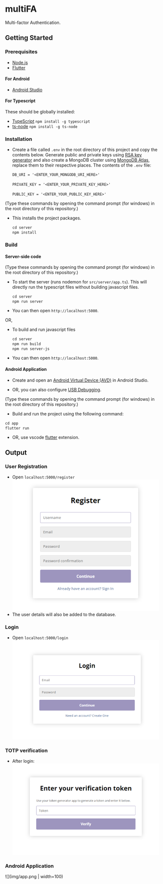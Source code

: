 # multiFA
Multi-factor Authentication.

## Getting Started
### Prerequisites
* [Node.js](https://nodejs.org/en/)
* [Flutter](https://docs.flutter.dev/get-started/install)

#### For Android
* [Android Studio](https://developer.android.com/studio)

#### For Typescript
These should be globally installed:
* [TypeScript](https://www.typescriptlang.org/download) `npm install -g typescript`
* [ts-node](https://www.npmjs.com/package/ts-node) `npm install -g ts-node`

### Installation
* Create a file called `.env` in the root directory of this project and copy the contents below. Generate public and private keys using [RSA key generator](https://travistidwell.com/jsencrypt/demo/) and also create a MongoDB cluster using [MongoDB Atlas](https://www.mongodb.com/atlas), replace them to their respective places. The contents of the `.env` file:
	```
	DB_URI = '<ENTER_YOUR_MONGODB_URI_HERE>'

	PRIVATE_KEY = '<ENTER_YOUR_PRIVATE_KEY_HERE>'

	PUBLIC_KEY = '<ENTER_YOUR_PUBLIC_KEY_HERE>'
	```

(Type these commands by opening the command prompt (for windows) in the root directory of this repository.)
* This installs the project packages.
	```
	cd server
	npm install
	```
### Build
#### Server-side code
(Type these commands by opening the command prompt (for windows) in the root directory of this repository.)
* To start the server (runs nodemon for `src/server/app.ts`). This will directly run the typescript files without building javascript files.
	```
	cd server
	npm run server
	```
* You can then open `http://localhost:5000`.

OR,
* To build and run javascript files 
	```
	cd server
	npm run build
	npm run server-js
	```
* You can then open `http://localhost:5000`.

#### Android Application
* Create and open an [Android Virtual Device (AVD)](https://developer.android.com/studio/run/managing-avds) in Android Studio.

* OR, you can also configure [USB Debugging](https://developer.android.com/studio/debug/dev-options).

(Type these commands by opening the command prompt (for windows) in the root directory of this repository.)
* Build and run the project using the following command:
```
cd app
flutter run
```
* OR, use vscode [flutter](https://marketplace.visualstudio.com/items?itemName=Dart-Code.flutter) extension.


## Output
### User Registration
* Open `localhost:5000/register`\
![](img/register.png)
* The user details will also be added to the database.

### Login
* Open `localhost:5000/login`\
![](img/login.png)

### TOTP verification
* After login:\
![](img/totp.png)

### Android Application
![](img/app.png | width=100)
